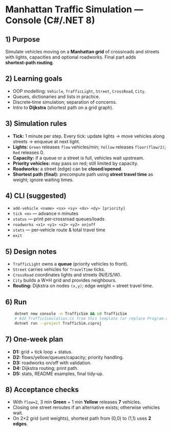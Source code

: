 # Manhattan Traffic Simulation — Console (C#/.NET 8)

## 1) Purpose
Simulate vehicles moving on a **Manhattan grid** of crossroads and streets with lights, capacities and optional roadworks. Final part adds **shortest‑path routing**.

## 2) Learning goals
- OOP modelling: `Vehicle`, `TrafficLight`, `Street`, `CrossRoad`, `City`.
- Queues, dictionaries and lists in practice.
- Discrete‑time simulation; separation of concerns.
- Intro to **Dijkstra** (shortest path on a grid graph).

## 3) Simulation rules
- **Tick:** 1 minute per step. Every tick: update lights → move vehicles along streets → enqueue at next light.
- **Lights:** `Green` releases `flow` vehicles/min; `Yellow` releases `floor(flow/2)`; `Red` releases 0.
- **Capacity:** if a queue or a street is full, vehicles wait upstream.
- **Priority vehicles:** may pass on red; still limited by capacity.
- **Roadworks:** a street (edge) can be **closed**/**opened**.
- **Shortest path (final):** precompute path using **street travel time** as weight; ignore waiting times.

## 4) CLI (suggested)
- `add-vehicle <name> <sx> <sy> <dx> <dy> [priority]`
- `tick <n>` — advance n minutes
- `status` — print per‑crossroad queues/loads
- `roadworks <x1> <y1> <x2> <y2> on|off`
- `stats` — per‑vehicle route & total travel time
- `exit`

## 5) Design notes
- `TrafficLight` owns a **queue** (priority vehicles to front).
- `Street` carries vehicles for `TravelTime` ticks.
- `CrossRoad` coordinates lights and streets (N/E/S/W).
- `City` builds a W×H grid and provides neighbours.
- **Routing:** Dijkstra on nodes `(x,y)`; edge weight = street travel time.

## 6) Run
```bash
	dotnet new console -n TrafficSim && cd TrafficSim
	# Add TrafficSimulation.cs from this template (or replace Program.cs)
	dotnet run --project TrafficSim.csproj
```

## 7) One‑week plan
- **D1:** grid + tick loop + status.
- **D2:** flows/yellow/queues/capacity; priority handling.
- **D3:** roadworks on/off with validation.
- **D4:** Dijkstra routing; print path.
- **D5:** stats, README examples, final tidy‑up.

## 8) Acceptance checks
- With `flow=2`, 3 min **Green** + 1 min **Yellow** releases **7** vehicles.
- Closing one street reroutes if an alternative exists; otherwise vehicles wait.
- On 2×2 grid (unit weights), shortest path from (0,0) to (1,1) uses **2 edges**.
